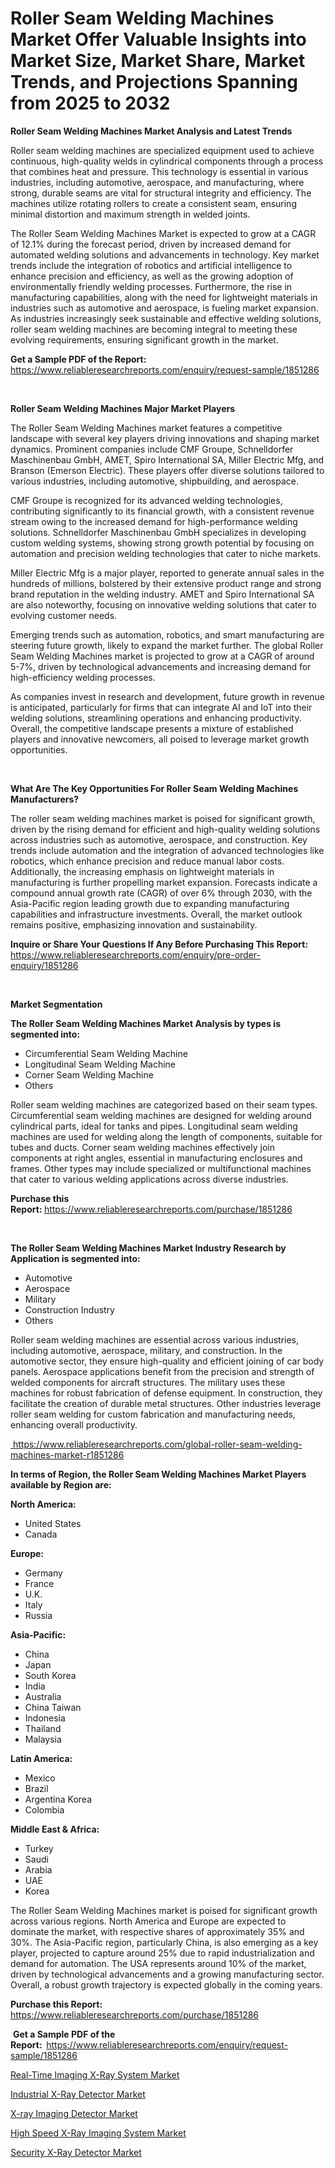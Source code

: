 <p><h1>Roller Seam Welding Machines Market Offer Valuable Insights into Market Size, Market Share, Market Trends, and Projections Spanning from 2025 to 2032</h1></p><p><strong>Roller Seam Welding Machines Market Analysis and Latest Trends</strong></p>
<p><p>Roller seam welding machines are specialized equipment used to achieve continuous, high-quality welds in cylindrical components through a process that combines heat and pressure. This technology is essential in various industries, including automotive, aerospace, and manufacturing, where strong, durable seams are vital for structural integrity and efficiency. The machines utilize rotating rollers to create a consistent seam, ensuring minimal distortion and maximum strength in welded joints.</p><p>The Roller Seam Welding Machines Market is expected to grow at a CAGR of 12.1% during the forecast period, driven by increased demand for automated welding solutions and advancements in technology. Key market trends include the integration of robotics and artificial intelligence to enhance precision and efficiency, as well as the growing adoption of environmentally friendly welding processes. Furthermore, the rise in manufacturing capabilities, along with the need for lightweight materials in industries such as automotive and aerospace, is fueling market expansion. As industries increasingly seek sustainable and effective welding solutions, roller seam welding machines are becoming integral to meeting these evolving requirements, ensuring significant growth in the market.</p></p>
<p><strong>Get a Sample PDF of the Report:&nbsp;</strong> <a href="https://www.reliableresearchreports.com/enquiry/request-sample/1851286?utm_campaign=36&utm_medium=2&utm_source=Github&utm_content=ia&utm_term=26032025&utm_id=roller-seam-welding-machines">https://www.reliableresearchreports.com/enquiry/request-sample/1851286</a></p>
<p>&nbsp;</p>
<p><strong>Roller Seam Welding Machines Major Market Players</strong></p>
<p><p>The Roller Seam Welding Machines market features a competitive landscape with several key players driving innovations and shaping market dynamics. Prominent companies include CMF Groupe, Schnelldorfer Maschinenbau GmbH, AMET, Spiro International SA, Miller Electric Mfg, and Branson (Emerson Electric). These players offer diverse solutions tailored to various industries, including automotive, shipbuilding, and aerospace.</p><p>CMF Groupe is recognized for its advanced welding technologies, contributing significantly to its financial growth, with a consistent revenue stream owing to the increased demand for high-performance welding solutions. Schnelldorfer Maschinenbau GmbH specializes in developing custom welding systems, showing strong growth potential by focusing on automation and precision welding technologies that cater to niche markets.</p><p>Miller Electric Mfg is a major player, reported to generate annual sales in the hundreds of millions, bolstered by their extensive product range and strong brand reputation in the welding industry. AMET and Spiro International SA are also noteworthy, focusing on innovative welding solutions that cater to evolving customer needs.</p><p>Emerging trends such as automation, robotics, and smart manufacturing are steering future growth, likely to expand the market further. The global Roller Seam Welding Machines market is projected to grow at a CAGR of around 5-7%, driven by technological advancements and increasing demand for high-efficiency welding processes.</p><p>As companies invest in research and development, future growth in revenue is anticipated, particularly for firms that can integrate AI and IoT into their welding solutions, streamlining operations and enhancing productivity. Overall, the competitive landscape presents a mixture of established players and innovative newcomers, all poised to leverage market growth opportunities.</p></p>
<p>&nbsp;</p>
<p><strong>What Are The Key Opportunities For Roller Seam Welding Machines Manufacturers?</strong></p>
<p><p>The roller seam welding machines market is poised for significant growth, driven by the rising demand for efficient and high-quality welding solutions across industries such as automotive, aerospace, and construction. Key trends include automation and the integration of advanced technologies like robotics, which enhance precision and reduce manual labor costs. Additionally, the increasing emphasis on lightweight materials in manufacturing is further propelling market expansion. Forecasts indicate a compound annual growth rate (CAGR) of over 6% through 2030, with the Asia-Pacific region leading growth due to expanding manufacturing capabilities and infrastructure investments. Overall, the market outlook remains positive, emphasizing innovation and sustainability.</p></p>
<p><strong>Inquire or Share Your Questions If Any Before Purchasing This Report:</strong> <a href="https://www.reliableresearchreports.com/enquiry/pre-order-enquiry/1851286?utm_campaign=36&utm_medium=2&utm_source=Github&utm_content=ia&utm_term=26032025&utm_id=roller-seam-welding-machines">https://www.reliableresearchreports.com/enquiry/pre-order-enquiry/1851286</a></p>
<p>&nbsp;</p>
<p><strong>Market Segmentation</strong></p>
<p><strong>The Roller Seam Welding Machines Market Analysis by types is segmented into:</strong></p>
<p><ul><li>Circumferential Seam Welding Machine</li><li>Longitudinal Seam Welding Machine</li><li>Corner Seam Welding Machine</li><li>Others</li></ul></p>
<p><p>Roller seam welding machines are categorized based on their seam types. Circumferential seam welding machines are designed for welding around cylindrical parts, ideal for tanks and pipes. Longitudinal seam welding machines are used for welding along the length of components, suitable for tubes and ducts. Corner seam welding machines effectively join components at right angles, essential in manufacturing enclosures and frames. Other types may include specialized or multifunctional machines that cater to various welding applications across diverse industries.</p></p>
<p><strong>Purchase this Report:&nbsp;</strong><a href="https://www.reliableresearchreports.com/purchase/1851286?utm_campaign=36&utm_medium=2&utm_source=Github&utm_content=ia&utm_term=26032025&utm_id=roller-seam-welding-machines">https://www.reliableresearchreports.com/purchase/1851286</a></p>
<p>&nbsp;</p>
<p><strong>The Roller Seam Welding Machines Market Industry Research by Application is segmented into:</strong></p>
<p><ul><li>Automotive</li><li>Aerospace</li><li>Military</li><li>Construction Industry</li><li>Others</li></ul></p>
<p><p>Roller seam welding machines are essential across various industries, including automotive, aerospace, military, and construction. In the automotive sector, they ensure high-quality and efficient joining of car body panels. Aerospace applications benefit from the precision and strength of welded components for aircraft structures. The military uses these machines for robust fabrication of defense equipment. In construction, they facilitate the creation of durable metal structures. Other industries leverage roller seam welding for custom fabrication and manufacturing needs, enhancing overall productivity.</p></p>
<p><a href="https://www.reliableresearchreports.com/global-roller-seam-welding-machines-market-r1851286?utm_campaign=36&utm_medium=2&utm_source=Github&utm_content=ia&utm_term=26032025&utm_id=roller-seam-welding-machines">&nbsp;https://www.reliableresearchreports.com/global-roller-seam-welding-machines-market-r1851286</a></p>
<p><strong>In terms of Region, the Roller Seam Welding Machines Market Players available by Region are:</strong></p>
<p>
    <p> <strong> North America: </strong>
        <ul>
            <li>United States</li>
            <li>Canada</li>
        </ul>
        </p> 
    <p> <strong> Europe: </strong>
        <ul>
            <li>Germany</li>
            <li>France</li>
            <li>U.K.</li>
            <li>Italy</li>
            <li>Russia</li>
        </ul>
        </p> 
    <p> <strong> Asia-Pacific: </strong>
        <ul>
            <li>China</li>
            <li>Japan</li>
            <li>South Korea</li>
            <li>India</li>
            <li>Australia</li>
            <li>China Taiwan</li>
            <li>Indonesia</li>
            <li>Thailand</li>
            <li>Malaysia</li>
        </ul>
        </p> 
    <p> <strong> Latin America: </strong>
        <ul>
            <li>Mexico</li>
            <li>Brazil</li>
            <li>Argentina Korea</li>
            <li>Colombia</li>
        </ul>
        </p> 
    <p> <strong> Middle East & Africa: </strong>
        <ul>
            <li>Turkey</li>
            <li>Saudi</li>
            <li>Arabia</li>
            <li>UAE</li>
            <li>Korea</li>
        </ul>
    </p>
    </p>
<p><p>The Roller Seam Welding Machines market is poised for significant growth across various regions. North America and Europe are expected to dominate the market, with respective shares of approximately 35% and 30%. The Asia-Pacific region, particularly China, is also emerging as a key player, projected to capture around 25% due to rapid industrialization and demand for automation. The USA represents around 10% of the market, driven by technological advancements and a growing manufacturing sector. Overall, a robust growth trajectory is expected globally in the coming years.</p></p>
<p><strong>Purchase this Report: </strong><a href="https://www.reliableresearchreports.com/purchase/1851286?utm_campaign=36&utm_medium=2&utm_source=Github&utm_content=ia&utm_term=26032025&utm_id=roller-seam-welding-machines">https://www.reliableresearchreports.com/purchase/1851286</a></p>
<p>&nbsp;<strong>Get a Sample PDF of the Report:&nbsp;&nbsp;</strong><a href="https://www.reliableresearchreports.com/enquiry/request-sample/1851286?utm_campaign=36&utm_medium=2&utm_source=Github&utm_content=ia&utm_term=26032025&utm_id=roller-seam-welding-machines">https://www.reliableresearchreports.com/enquiry/request-sample/1851286</a></p>
<p><strong></strong></p>
<p><p><a href="https://github.com/aiamekar/Market-Research-Report-List-1/blob/main/real-time-imaging-x-ray-system-market.md?utm_campaign=36&utm_medium=2&utm_source=Github&utm_content=ia&utm_term=26032025&utm_id=roller-seam-welding-machines">Real-Time Imaging X-Ray System Market</a></p><p><a href="https://github.com/vsiljgestel/Market-Research-Report-List-1/blob/main/industrial-x-ray-detector-market.md?utm_campaign=36&utm_medium=2&utm_source=Github&utm_content=ia&utm_term=26032025&utm_id=roller-seam-welding-machines">Industrial X-Ray Detector Market</a></p><p><a href="https://github.com/ummulmzu/Market-Research-Report-List-1/blob/main/x-ray-imaging-detector-market.md?utm_campaign=36&utm_medium=2&utm_source=Github&utm_content=ia&utm_term=26032025&utm_id=roller-seam-welding-machines">X-ray Imaging Detector Market</a></p><p><a href="https://github.com/nwokechock6s/Market-Research-Report-List-1/blob/main/high-speed-x-ray-imaging-system-market.md?utm_campaign=36&utm_medium=2&utm_source=Github&utm_content=ia&utm_term=26032025&utm_id=roller-seam-welding-machines">High Speed X-Ray Imaging System Market</a></p><p><a href="https://github.com/boudykodumi/Market-Research-Report-List-1/blob/main/security-x-ray-detector-market.md?utm_campaign=36&utm_medium=2&utm_source=Github&utm_content=ia&utm_term=26032025&utm_id=roller-seam-welding-machines">Security X-Ray Detector Market</a></p></p>